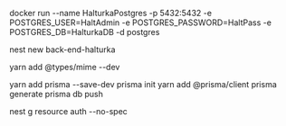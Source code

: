 docker run --name HalturkaPostgres -p 5432:5432 -e POSTGRES_USER=HaltAdmin -e POSTGRES_PASSWORD=HaltPass -e POSTGRES_DB=HalturkaDB -d postgres






<!-- ==================================== dependency ==================================== -->

nest new back-end-halturka

yarn add @types/mime --dev

yarn add prisma --save-dev
    prisma init
    yarn add @prisma/client
    prisma generate 
    prisma db push

nest g resource auth --no-spec















